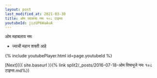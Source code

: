 ```yaml
---
layout: post
last_modified_at: 2021-03-30
title: ओम व्याळाया नमः १०८ टाइम्स
youtubeId: jizUP6WaAuA
---
```

 
 
 ओम महाबलाय नमः  
 
 -  ज्याची महान शक्ती आहे 
 
  
 
  
 
 
 
 
 
 


{% include youtubePlayer.html id=page.youtubeId %}
 
[Next]({{ site.baseurl }}{% link  split2/_posts/2016-07-18-ओम विष्वभूजे नमः १०८ टाइम्स.md%})
 
